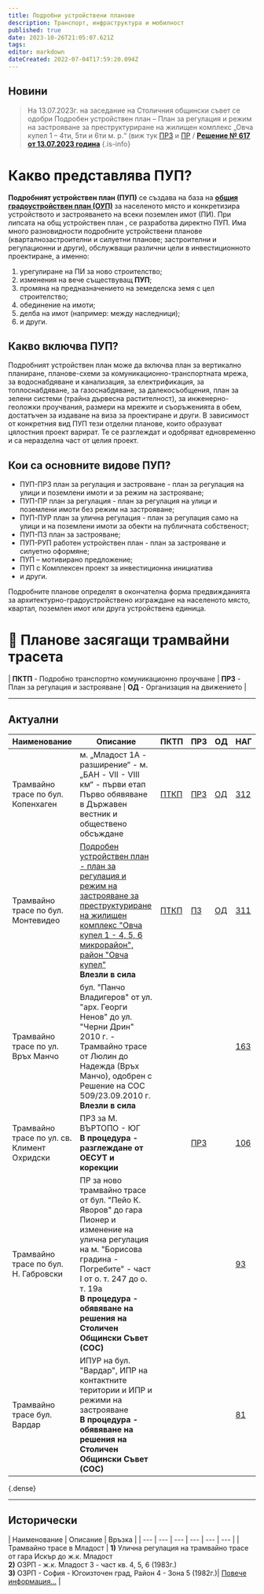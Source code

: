 ```yaml
---
title: Подробни устройствени планове
description: Транспорт, инфраструктура и мобилност
published: true
date: 2023-10-26T21:05:07.621Z
tags: 
editor: markdown
dateCreated: 2022-07-04T17:59:20.094Z
---
```


## Новини

> На 13.07.2023г. на заседание на Столичния общински съвет се одобри Подробен устройствен план – План за регулация и режим на застрояване за преструктуриране на жилищен комплекс  „Овча купел 1 – 4ти, 5ти и 6ти м. р.“  (виж тук [ПРЗ](https://nag.sofia.bg/ServerFiles/Zoomify?url=esoft.portal%2FDOKLADI%20DO%20SOS%2F2023%2FSAG18-TP00-512_05.07.2023%2FPZ.zif) и [ПР](https://nag.sofia.bg/ServerFiles/Zoomify?url=esoft.portal%2FDOKLADI%20DO%20SOS%2F2023%2FSAG18-TP00-512_05.07.2023%2FPR.zif) / [**Решение № 617 от 13.07.2023 година**](http://trinmo.org/bg/politics/sofia-council-decisions#%D1%80%D0%B5%D1%88%D0%B5%D0%BD%D0%B8%D0%B5-no-617-%D0%BE%D1%82-13072023-%D0%B3%D0%BE%D0%B4%D0%B8%D0%BD%D0%B0)
{.is-info}





# **Какво представлява ПУП?**

**Подробният устройствен план (ПУП)** се създава на база на [**общия градоустройствен план (ОУП)**](/bg/planning-and-strategies/master-plan) за населеното място и конкретизира устройството и застрояването на всеки поземлен имот (ПИ). При липсата на общ устройствен план , се разработва директно ПУП. Има много разновидности подробните устройствени планове (кварталнозастроителни и силуетни планове; застроителни и регулационни и други), обслужващи различни цели в инвестиционното проектиране, а именно:

1.  урегулиране на ПИ за ново строителство;
2.  изменения на вече съществуващ **ПУП**;
3.  промяна на предназначението на земеделска земя с цел строителство;
4.  обединение на имоти;
5.  делба на имот (например: между наследници);
6.  и други.

## **Какво включва ПУП?**

Подробният устройствен план може да включва план за вертикално планиране, планове-схеми за комуникационно-транспортната мрежа, за водоснабдяване и канализация, за електрификация, за топлоснабдяване, за газоснабдяване, за далекосъобщения, план за зелени системи (трайна дървесна растителност), за инженерно-геоложки проучвания, размери на мрежите и съоръженията в обем, достатъчен за издаване на виза за проектиране и други. В зависимост от конкретния вид ПУП тези отделни планове, които образуват цялостния проект варират. Те се разглеждат и одобряват едновременно и са неразделна част от целия проект.

## **Кои са основните видове ПУП?**

-   ПУП-ПРЗ план за регулация и застрояване - план за регулация на улици и поземлени имоти и за режим на застрояване;
-   ПУП-ПР план за регулация - план за регулация на улици и поземлени имоти без режим на застрояване;
-   ПУП-ПУР план за улична регулация - план за регулация само на улици и на поземлени имоти за обекти на публичната собственост;
-   ПУП-ПЗ план за застрояване;
-   ПУП-РУП работен устройствен план - план за застрояване и силуетно оформяне;
-   ПУП – мотивирано предложение;
-   ПУП с Комплексен проект за инвестиционна инициатива
-   и други.

Подробните планове определят в окончателна форма предвижданията за архитектурно-градоустройствено изграждане на населеното място, квартал, поземлен имот или друга устройствена единица.

# 🚋 Планове засягащи трамвайни трасета
| **ПКТП** - Подробно транспортно комуникационно проучване | **ПРЗ** -  План за регулация и застрояване | **ОД** - Организация на движението |

---

## Актуални
| Наименование | Описание | ПКТП | ПРЗ | ОД | НАГ |
| --- | --- | --- | --- | --- | --- |
| Трамвайно трасе по бул. Копенхаген | м. „Младост 1А - разширение“ - м. „БАН - VII - VIII км“ - първи етап  <br>Първо обявяване в Държавен вестник и обществено обсъждане | [ПТКП](https://nag.sofia.bg/FileBrowser/File?path=esoft.portal%2FPUP%202022%2FMLADOST%20PRZ%20BAN%2FObqsnitelna%20zapiska%20PTKP_Redacted.pdf) | [ПРЗ](https://nag.sofia.bg/ServerFiles/Zoomify?url=esoft.portal%2FPUP%202022%2FMLADOST%20PRZ%20BAN%2FPRZ.zif) | [ОД](https://nag.sofia.bg/ServerFiles/Zoomify?url=esoft.portal%2FPUP%202022%2FMLADOST%20PRZ%20BAN%2FPOD.zif) | [312](https://nag.sofia.bg/SearchDevelopmentPlans/Info/312) |
| Трамвайно трасе по бул. Монтевидео | [Подробен устройствен план - план за регулация и режим на застрояване за преструктуриране на жилищен комплекс "Овча купел 1 - 4, 5, 6 микрорайон", район "Овча купел"]()  <br>**Влезли в сила** | [ПТКП](https://nag.sofia.bg/FileBrowser/File?path=esoft.portal%2FPUP%202022%2FOVCHA%20KUPEL%201%20-%204%2C5%2C6%2FPKTP_ob_zapiska_Redacted.pdf) | [ПЗ](https://nag.sofia.bg/SearchDevelopmentPlans/ViewAttachment?filename=esoft.portal%2FPUP%202022%2FOVCHA%20KUPEL%201%20-%204%2C5%2C6%2F01_PZ.zif) | [ОД](https://nag.sofia.bg/ServerFiles/Zoomify?url=esoft.portal%2FPUP%202022%2FOVCHA%20KUPEL%201%20-%204%2C5%2C6%2F02_PKTP.zif) | [311](https://nag.sofia.bg/SearchDevelopmentPlans/Info/311) |
| Трамвайно трасе по ул. Връх Манчо | бул. "Панчо Владигеров" от ул. "арх. Георги Ненов" до ул. "Черни Дрин"  <br>2010 г. - Трамвайно трасе от Люлин до Надежда (Връх Манчо), одобрен с Решение на СОС 509/23.09.2010 г.  <br>**Влезли в сила** |     |     |     | [163](https://nag.sofia.bg/SearchDevelopmentPlans/Info/163) |
| Трамвайно трасе по ул. св. Климент Охридски | ПРЗ за М. ВЪРТОПО - ЮГ  <br>**В процедура - разглеждане от ОЕСУТ и корекции** |     | [ПРЗ](https://nag.sofia.bg/ServerFiles/Zoomify?url=esoft%2Fplanove%2Fpodrobni%2F2013%2FPRZ_m_Vyrtopa-iug_r-n_Studentski%2F) |     | [106](https://nag.sofia.bg/SearchDevelopmentPlans/Info/106) |
| Трамвайно трасе по бул. Н. Габровски | ПР за ново трамвайно трасе от бул. "Пейо К. Яворов" до гара Пионер и изменение на улична регулация на м. "Борисова градина - Погребите" - част I от о. т. 247 до о. т. 19а  <br>**В процедура - обявяване на решения на Столичен Общински Съвет (СОС)** |     |     |     | [93](https://nag.sofia.bg/SearchDevelopmentPlans/Info/93) |
| Трамвайно трасе бул. Вардар | ИПУР на бул. "Вардар", ИПР на контактните територии и ИПР и режими на застрояване  <br>**В процедура - обявяване на решения на Столичен Общински Съвет (СОС)** |     |     |     | [81](https://nag.sofia.bg/SearchDevelopmentPlans/Info/81) |
{.dense}

---

## Исторически
| Наименование | Описание | Връзка |
| --- | --- | --- | --- | --- | --- |
| Трамвайно трасе в Младост | **1)** Улична регулация на трамвайно трасе от гара Искър до ж.к. Младост <br>**2)** ОЗРП - ж.к. Младост 3 - част кв. 4, 5, 6 (1983г.)<br> **3)** ОЗРП - София - Югоизточен град, Район 4 - Зона 5 (1982г.)| [Повече информация...](/bg/planning-and-strategies/tramway-mladost-80te) |


